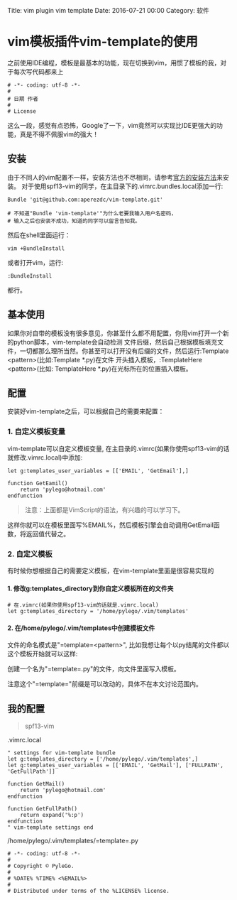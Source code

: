 ﻿Title: vim plugin vim template
Date: 2016-07-21 00:00
Category: 软件

# vim模板插件vim-template的使用

之前使用IDE编程，模板是最基本的功能，现在切换到vim，用惯了模板的我，对于每次写代码都来上
```
# -*- coding: utf-8 -*-
#
# 日期 作者
#
# License
```

这么一段，感觉有点恐怖，Google了一下，vim竟然可以实现比IDE更强大的功能，真是不得不佩服vim的强大！


## 安装

由于不同人的vim配置不一样，安装方法也不尽相同，请参考[官方的安装方法](https://github.com/aperezdc/vim-template)来安装。
对于使用spf13-vim的同学，在主目录下的.vimrc.bundles.local添加一行:
```
Bundle 'git@github.com:aperezdc/vim-template.git'

# 不知道"Bundle 'vim-template'"为什么老要我输入用户名密码，
# 输入之后也安装不成功，知道的同学可以留言告知我。
```

然后在shell里面运行：
```shell
vim +BundleInstall
```

或者打开vim，运行:
```
:BundleInstall
```

都行。

## 基本使用

如果你对自带的模板没有很多意见，你甚至什么都不用配置，你用vim打开一个新的python脚本，vim-template会自动检测
文件后缀，然后自己根据模板填充文件，一切都那么理所当然。你甚至可以打开没有后缀的文件，然后运行:Template &lt;pattern&gt;(比如:Template \*.py)在文件
开头插入模板，:TemplateHere &lt;pattern&gt;(比如: TemplateHere \*.py)在光标所在的位置插入模板。


## 配置

安装好vim-template之后，可以根据自己的需要来配置：

### 1. 自定义模板变量

vim-template可以自定义模板变量, 在主目录的.vimrc(如果你使用spf13-vim的话就修改.vimrc.local)中添加:

```
let g:templates_user_variables = [['EMAIL', 'GetEmail'],]

function GetEamil()
    return 'pylego@hotmail.com'
endfunction
```
> 注意：上面都是VimScript的语法，有兴趣的可以学习下。

这样你就可以在模板里面写%EMAIL%，然后模板引擎会自动调用GetEmail函数，将返回值代替之。


### 2. 自定义模板

有时候你想根据自己的需要定义模板，在vim-template里面是很容易实现的

#### 1. 修改g:templates_directory到你自定义模板所在的文件夹

```
# 在.vimrc(如果你使用spf13-vim的话就是.vimrc.local)
let g:templates_directory = '/home/pylego/.vim/templates'
```

#### 2. 在/home/pylego/.vim/templates中创建模板文件

文件的命名模式是"=template=&lt;pattern&gt;", 比如我想让每个以py结尾的文件都以这个模板开始就可以这样:

创建一个名为"=template=.py"的文件，向文件里面写入模板。

注意这个"=template="前缀是可以改动的，具体不在本文讨论范围内。


## 我的配置
> spf13-vim

.vimrc.local

```
" settings for vim-template bundle
let g:templates_directory = ['/home/pylego/.vim/templates',]
let g:templates_user_variables = [['EMAIL', 'GetMail'], ['FULLPATH', 'GetFullPath']]

function GetMail()
    return 'pylego@hotmail.com'
endfunction

function GetFullPath()
    return expand('%:p')
endfunction
" vim-template settings end
```

/home/pylego/.vim/templates/=template=.py
```
# -*- coding: utf-8 -*-
#
# Copyright © PyleGo.
#
# %DATE% %TIME% <%EMAIL%>
#
# Distributed under terms of the %LICENSE% license.
```
